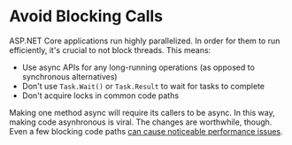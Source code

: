 # Avoid Blocking Calls

ASP.NET Core applications run highly parallelized. In order for them to run 
efficiently, it's crucial to not block threads. This means:

* Use async APIs for any long-running operations (as opposed to synchronous 
alternatives)
* Don't use `Task.Wait()` or `Task.Result` to wait for tasks to complete
* Don't acquire locks in common code paths

Making one method async will require its callers to be async. In this way, 
making code asynhronous is viral. The changes are worthwhile, though. Even 
a few blocking code paths 
[can cause noticeable performance issues](https://blogs.msdn.microsoft.com/vancem/2018/10/16/diagnosing-net-core-threadpool-starvation-with-perfview-why-my-service-is-not-saturating-all-cores-or-seems-to-stall/). 
